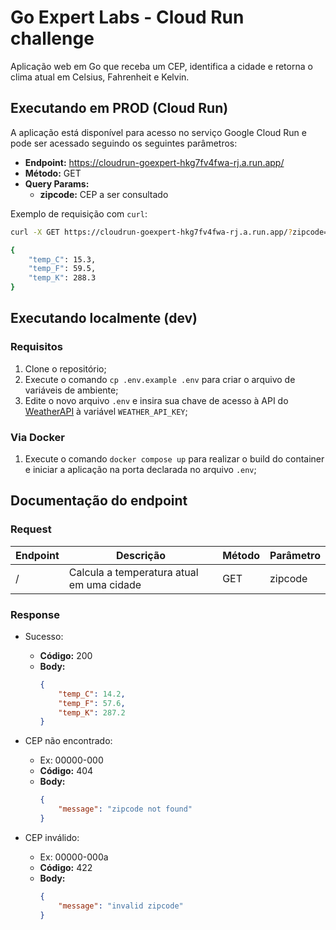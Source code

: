 <!-- markdownlint-disable MD007 MD031 MD034 -->

# Go Expert Labs - Cloud Run challenge

Aplicação web em Go que receba um CEP, identifica a cidade e retorna o clima atual em Celsius, Fahrenheit e Kelvin.

## Executando em PROD (Cloud Run)

A aplicação está disponível para acesso no serviço Google Cloud Run e pode ser acessado seguindo os seguintes parâmetros:

-   **Endpoint:** https://cloudrun-goexpert-hkg7fv4fwa-rj.a.run.app/
-   **Método:** GET
-   **Query Params:**
    -   **zipcode:** CEP a ser consultado

Exemplo de requisição com `curl`:

```bash
curl -X GET https://cloudrun-goexpert-hkg7fv4fwa-rj.a.run.app/?zipcode=01153000

{
    "temp_C": 15.3,
    "temp_F": 59.5,
    "temp_K": 288.3
}
```

## Executando localmente (dev)

### Requisitos

1. Clone o repositório;
2. Execute o comando `cp .env.example .env` para criar o arquivo de variáveis de ambiente;
3. Edite o novo arquivo `.env` e insira sua chave de acesso à API do [WeatherAPI](https://www.weatherapi.com/) à variável `WEATHER_API_KEY`;

### Via Docker

1. Execute o comando `docker compose up` para realizar o build do container e iniciar a aplicação na porta declarada no arquivo `.env`;

## Documentação do endpoint

### Request

| Endpoint | Descrição                                 | Método | Parâmetro |
| -------- | ----------------------------------------- | ------ | --------- |
| /        | Calcula a temperatura atual em uma cidade | GET    | zipcode   |

### Response

-   Sucesso:

    -   **Código:** 200
    -   **Body:**
        ```json
        {
        	"temp_C": 14.2,
        	"temp_F": 57.6,
        	"temp_K": 287.2
        }
        ```

-   CEP não encontrado:

    -   Ex: 00000-000
    -   **Código:** 404
    -   **Body:**
        ```json
        {
        	"message": "zipcode not found"
        }
        ```

-   CEP inválido:
    -   Ex: 00000-000a
    -   **Código:** 422
    -   **Body:**
        ```json
        {
        	"message": "invalid zipcode"
        }
        ```
